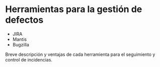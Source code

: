 # Herramientas para la gestión de defectos

- JIRA
- Mantis
- Bugzilla

Breve descripción y ventajas de cada herramienta para el seguimiento y control de incidencias.
